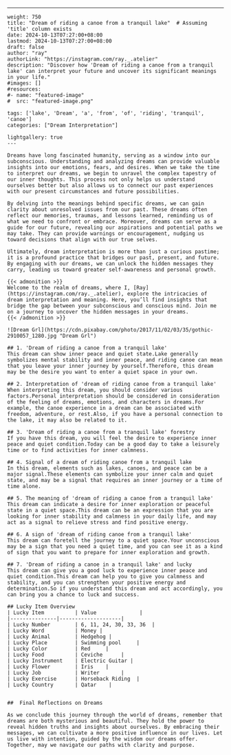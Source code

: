 ---
    weight: 750
    title: "Dream of riding a canoe from a tranquil lake"  # Assuming 'title' column exists
    date: 2024-10-13T07:27:00+08:00
    lastmod: 2024-10-13T07:27:00+08:00
    draft: false
    author: "ray"
    authorLink: "https://instagram.com/ray._.atelier"
    description: "Discover how 'Dream of riding a canoe from a tranquil lake' can interpret your future and uncover its significant meanings in your life."
    #images: []
    #resources:
    #- name: "featured-image"
    #  src: "featured-image.png"
    
    tags: ['lake', 'Dream', 'a', 'from', 'of', 'riding', 'tranquil', 'canoe']
    categories: ["Dream Interpretation"]
    
    lightgallery: true
    ---
    
    Dreams have long fascinated humanity, serving as a window into our subconscious. Understanding and analyzing dreams can provide valuable insights into our emotions, fears, and desires. When we take the time to interpret our dreams, we begin to unravel the complex tapestry of our inner thoughts. This process not only helps us understand ourselves better but also allows us to connect our past experiences with our present circumstances and future possibilities.
    
    By delving into the meanings behind specific dreams, we can gain clarity about unresolved issues from our past. These dreams often reflect our memories, traumas, and lessons learned, reminding us of what we need to confront or embrace. Moreover, dreams can serve as a guide for our future, revealing our aspirations and potential paths we may take. They can provide warnings or encouragement, nudging us toward decisions that align with our true selves.
    
    Ultimately, dream interpretation is more than just a curious pastime; it is a profound practice that bridges our past, present, and future. By engaging with our dreams, we can unlock the hidden messages they carry, leading us toward greater self-awareness and personal growth.
    
    {{< admonition >}}
    Welcome to the realm of dreams, where I, [Ray](https://instagram.com/ray._.atelier), explore the intricacies of dream interpretation and meaning. Here, you’ll find insights that bridge the gap between your subconscious and conscious mind. Join me on a journey to uncover the hidden messages in your dreams.
    {{< /admonition >}}
    
    ![Dream Grl](https://cdn.pixabay.com/photo/2017/11/02/03/35/gothic-2910057_1280.jpg "Dream Grl")
    
    ## 1. 'Dream of riding a canoe from a tranquil lake'
    This dream can show inner peace and quiet state.Lake generally symbolizes mental stability and inner peace, and riding canoe can mean that you leave your inner journey by yourself.Therefore, this dream may be the desire you want to enter a quiet space in your own.
    
    ## 2. Interpretation of 'dream of riding canoe from a tranquil lake'
    When interpreting this dream, you should consider various factors.Personal interpretation should be considered in consideration of the feeling of dreams, emotions, and characters in dreams.For example, the canoe experience in a dream can be associated with freedom, adventure, or rest.Also, if you have a personal connection to the lake, it may also be related to it.
    
    ## 3. 'Dream of riding a canoe from a tranquil lake' forestry
    If you have this dream, you will feel the desire to experience inner peace and quiet condition.Today can be a good day to take a leisurely time or to find activities for inner calmness.
    
    ## 4. Signal of a dream of riding canoe from a tranquil lake
    In this dream, elements such as lakes, canoes, and peace can be a major signal.These elements can symbolize your inner calm and quiet state, and may be a signal that requires an inner journey or a time of time alone.
    
    ## 5. The meaning of 'dream of riding a canoe from a tranquil lake'
    This dream can indicate a desire for inner exploration or peaceful state in a quiet space.This dream can be an expression that you are looking for inner stability and calmness in your daily life, and may act as a signal to relieve stress and find positive energy.
    
    ## 6. A sign of 'dream of riding canoe from a tranquil lake'
    This dream can foretell the journey to a quiet space.Your unconscious may be a sign that you need a quiet time, and you can see it as a kind of sign that you want to prepare for inner exploration and growth.
    
    ## 7. 'Dream of riding a canoe in a tranquil lake' and lucky
    This dream can give you a good luck to experience inner peace and quiet condition.This dream can help you to give you calmness and stability, and you can strengthen your positive energy and determination.So if you understand this dream and act accordingly, you can bring you a chance to luck and success.
    
    ## Lucky Item Overview
    | Lucky Item          | Value              |
    |---------------|--------------------|
    | Lucky Number        | 6, 11, 24, 30, 33, 36  |
    | Lucky Word          | Money |
    | Lucky Animal        | Hedgehog |
    | Lucky Place         | Swimming pool     |
    | Lucky Color         | Red     |
    | Lucky Food          | Ceviche      |
    | Lucky Instrument    | Electric Guitar |
    | Lucky Flower        | Iris    |
    | Lucky Job           | Writer       |
    | Lucky Exercise      | Horseback Riding  |
    | Lucky Country       | Qatar    |
    
    
    ##  Final Reflections on Dreams
    
    As we conclude this journey through the world of dreams, remember that dreams are both mysterious and beautiful. They hold the power to reveal hidden truths and insights about ourselves. By embracing their messages, we can cultivate a more positive influence in our lives. Let us live with intention, guided by the wisdom our dreams offer. Together, may we navigate our paths with clarity and purpose.
    